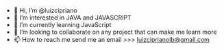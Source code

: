 - 👋 Hi, I’m @luizcipriano
- 👀 I’m interested in JAVA and JAVASCRIPT 
- 🌱 I’m currently learning JavaScript
- 💞️ I’m looking to collaborate on any project that can make me learn more 
- 📫 How to reach me send me an email >>> luizciprianolb@gmail.com

<!---
luizcipriano/luizcipriano is a ✨ special ✨ repository because its `README.md` (this file) appears on your GitHub profile.
You can click the Preview link to take a look at your changes.
--->
